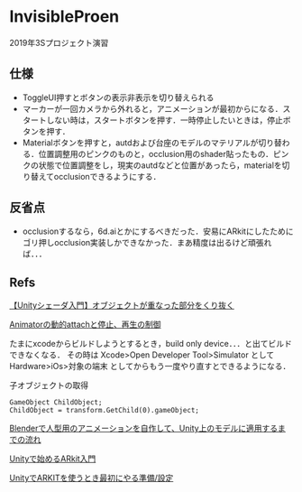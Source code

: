 # InvisibleProen
2019年3Sプロジェクト演習

## 仕様
- ToggleUI押すとボタンの表示非表示を切り替えられる
- マーカーが一回カメラから外れると，アニメーションが最初からになる．スタートしない時は，スタートボタンを押す．一時停止したいときは，停止ボタンを押す．
- Materialボタンを押すと，autdおよび台座のモデルのマテリアルが切り替わる．位置調整用のピンクのものと，occlusion用のshader貼ったもの．ピンクの状態で位置調整をし，現実のautdなどと位置があったら，materialを切り替えてocclusionできるようにする．

## 反省点
- occlusionするなら，6d.aiとかにするべきだった．安易にARkitにしたためにゴリ押しocclusion実装しかできなかった．まあ精度は出るけど頑張れば．．．

## Refs
[【Unityシェーダ入門】オブジェクトが重なった部分をくり抜く](http://nn-hokuson.hatenablog.com/entry/2017/06/01/220504)

[Animatorの動的attachと停止、再生の制御](https://qiita.com/panti310/items/b4bae4c0c0087bd81f66)

たまにxcodeからビルドしようとするとき，build only device．．．と出てビルドできなくなる．
その時は
Xcode>Open Developer Tool>Simulator
として
Hardware>iOs>対象の端末
としてからもう一度やり直すとできるようになる．

子オブジェクトの取得
```
GameObject ChildObject;
ChildObject = transform.GetChild(0).gameObject;
```

[Blenderで人型用のアニメーションを自作して、Unity上のモデルに適用するまでの流れ](https://qiita.com/ritsuka/items/a8684c52f5320e068f32)

[Unityで始めるARkit入門](http://nn-hokuson.hatenablog.com/entry/2018/10/10/194736)

[UnityでARKITを使うとき最初にやる準備/設定](https://qiita.com/kdmyk/items/4738cba9652ddc0eb6b2)


